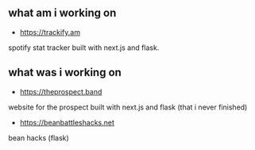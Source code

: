 ## what am i working on

- https://trackify.am

spotify stat tracker built with next.js and flask.

## what was i working on

- https://theprospect.band

website for the prospect built with next.js and flask (that i never finished)

- https://beanbattleshacks.net

bean hacks (flask)
